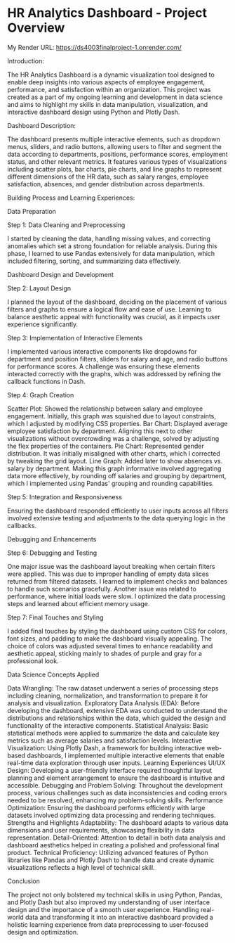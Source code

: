 # HR Analytics Dashboard - Project Overview

My Render URL: https://ds4003finalproject-1.onrender.com/

Introduction:

The HR Analytics Dashboard is a dynamic visualization tool designed to enable deep insights into various aspects of employee engagement, performance, and satisfaction within an organization. This project was created as a part of my ongoing learning and development in data science and aims to highlight my skills in data manipulation, visualization, and interactive dashboard design using Python and Plotly Dash.

Dashboard Description:

The dashboard presents multiple interactive elements, such as dropdown menus, sliders, and radio buttons, allowing users to filter and segment the data according to departments, positions, performance scores, employment status, and other relevant metrics. It features various types of visualizations including scatter plots, bar charts, pie charts, and line graphs to represent different dimensions of the HR data, such as salary ranges, employee satisfaction, absences, and gender distribution across departments.

Building Process and Learning Experiences:

Data Preparation

Step 1: Data Cleaning and Preprocessing

I started by cleaning the data, handling missing values, and correcting anomalies which set a strong foundation for reliable analysis.
During this phase, I learned to use Pandas extensively for data manipulation, which included filtering, sorting, and summarizing data effectively.

Dashboard Design and Development

Step 2: Layout Design

I planned the layout of the dashboard, deciding on the placement of various filters and graphs to ensure a logical flow and ease of use.
Learning to balance aesthetic appeal with functionality was crucial, as it impacts user experience significantly.

Step 3: Implementation of Interactive Elements

I implemented various interactive components like dropdowns for department and position filters, sliders for salary and age, and radio buttons for performance scores.
A challenge was ensuring these elements interacted correctly with the graphs, which was addressed by refining the callback functions in Dash.

Step 4: Graph Creation

Scatter Plot: Showed the relationship between salary and employee engagement. Initially, this graph was squished due to layout constraints, which I adjusted by modifying CSS properties.
Bar Chart: Displayed average employee satisfaction by department. Aligning this next to other visualizations without overcrowding was a challenge, solved by adjusting the flex properties of the containers.
Pie Chart: Represented gender distribution. It was initially misaligned with other charts, which I corrected by tweaking the grid layout.
Line Graph: Added later to show absences vs. salary by department. Making this graph informative involved aggregating data more effectively, by rounding off salaries and grouping by department, which I implemented using Pandas' grouping and rounding capabilities.

Step 5: Integration and Responsiveness

Ensuring the dashboard responded efficiently to user inputs across all filters involved extensive testing and adjustments to the data querying logic in the callbacks.

Debugging and Enhancements

Step 6: Debugging and Testing

One major issue was the dashboard layout breaking when certain filters were applied. This was due to improper handling of empty data slices returned from filtered datasets. I learned to implement checks and balances to handle such scenarios gracefully.
Another issue was related to performance, where initial loads were slow. I optimized the data processing steps and learned about efficient memory usage.

Step 7: Final Touches and Styling

I added final touches by styling the dashboard using custom CSS for colors, font sizes, and padding to make the dashboard visually appealing.
The choice of colors was adjusted several times to enhance readability and aesthetic appeal, sticking mainly to shades of purple and gray for a professional look.

Data Science Concepts Applied

Data Wrangling: The raw dataset underwent a series of processing steps including cleaning, normalization, and transformation to prepare it for analysis and visualization.
Exploratory Data Analysis (EDA): Before developing the dashboard, extensive EDA was conducted to understand the distributions and relationships within the data, which guided the design and functionality of the interactive components.
Statistical Analysis: Basic statistical methods were applied to summarize the data and calculate key metrics such as average salaries and satisfaction levels.
Interactive Visualization: Using Plotly Dash, a framework for building interactive web-based dashboards, I implemented multiple interactive elements that enable real-time data exploration through user inputs.
Learning Experiences
UI/UX Design: Developing a user-friendly interface required thoughtful layout planning and element arrangement to ensure the dashboard is intuitive and accessible.
Debugging and Problem Solving: Throughout the development process, various challenges such as data inconsistencies and coding errors needed to be resolved, enhancing my problem-solving skills.
Performance Optimization: Ensuring the dashboard performs efficiently with large datasets involved optimizing data processing and rendering techniques.
Strengths and Highlights
Adaptability: The dashboard adapts to various data dimensions and user requirements, showcasing flexibility in data representation.
Detail-Oriented: Attention to detail in both data analysis and dashboard aesthetics helped in creating a polished and professional final product.
Technical Proficiency: Utilizing advanced features of Python libraries like Pandas and Plotly Dash to handle data and create dynamic visualizations reflects a high level of technical skill.

Conclusion

The project not only bolstered my technical skills in using Python, Pandas, and Plotly Dash but also improved my understanding of user interface design and the importance of a smooth user experience. Handling real-world data and transforming it into an interactive dashboard provided a holistic learning experience from data preprocessing to user-focused design and optimization.
